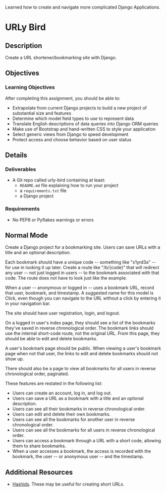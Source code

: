 Learned how to create and navigate more complicated Django Applications.
# URLy Bird

## Description

Create a URL shortener/bookmarking site with Django.

## Objectives

### Learning Objectives

After completing this assignment, you should be able to:

* Extrapolate from current Django projects to build a new project of substantial size and features
* Determine which model field types to use to represent data
* Translate English descriptions of data queries into Django ORM queries
* Make use of Bootstrap and hand-written CSS to style your application
* Select generic views from Django to speed development
* Protect access and choose behavior based on user status

## Details

### Deliverables

* A Git repo called urly-bird containing at least:
  * `README.md` file explaining how to run your project
  * a `requirements.txt` file
  * a Django project

### Requirements

* No PEP8 or Pyflakes warnings or errors

## Normal Mode

Create a Django project for a bookmarking site. Users can save URLs with
a title and an optional description.

Each bookmark should have a unique code -- something like "x1yrd3a" -- for use
in looking it up later. Create a route like "/b/{code}" that will redirect any
user -- not just logged in users -- to the bookmark associated with that code.
The route does not have to look just like the example.

When a user -- anonymous or logged in -- uses a bookmark URL, record that user,
bookmark, and timestamp. A suggested name for this model is Click, even though
you can navigate to the URL without a click by entering it in your navigation
bar.

The site should have user registration, login, and logout.

On a logged in user's index page, they should see a list of the bookmarks
they've saved in reverse chronological order. The bookmark links
should use the internal short-code route, not the original URL. From this page,
they should be able to edit and delete bookmarks.

A user's bookmark page should be public. When viewing a user's bookmark page
when not that user, the links to edit and delete bookmarks should not show up.

There should also be a page to view all bookmarks for all users in reverse
chronological order, paginated.

These features are restated in the following list:

* Users can create an account, log in, and log out.
* Users can save a URL as a bookmark with a title and an optional description.
* Users can see all their bookmarks in reverse chronological order.
* Users can edit and delete their own bookmarks.
* Users can see all the bookmarks for another user in reverse chronological order.
* Users can see all the bookmarks for all users in reverse chronological order.
* Users can access a bookmark through a URL with a short code, allowing them to share bookmarks.
* When a user accesses a bookmark, the access is recorded with the bookmark, the user -- or anonymous user -- and the timestamp.

## Additional Resources

* [Hashids](http://hashids.org/python/). These may be useful for creating short URLs.
